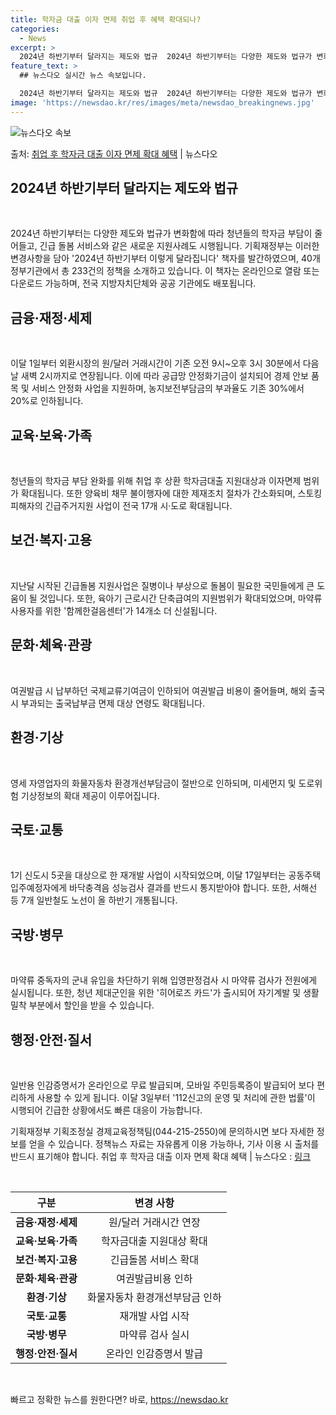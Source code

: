 ```yaml
---
title: 학자금 대출 이자 면제 취업 후 혜택 확대되나?
categories:
  - News
excerpt: >
  2024년 하반기부터 달라지는 제도와 법규  2024년 하반기부터는 다양한 제도와 법규가 변화함에 따라 청년…
feature_text: >
  ## 뉴스다오 실시간 뉴스 속보입니다.

  2024년 하반기부터 달라지는 제도와 법규  2024년 하반기부터는 다양한 제도와 법규가 변화함에 따라 청년…
image: 'https://newsdao.kr/res/images/meta/newsdao_breakingnews.jpg'
---
```


![뉴스다오 속보](https://newsdao.kr/res/images/meta/newsdao_breakingnews.jpg)

<p>출처: <a href="https://newsdao.kr/4526" rel="dofollow">취업 후 학자금 대출 이자 면제 확대 혜택</a> | 뉴스다오</p>

<h2 data-ke-size="size26"><b>2024년 하반기부터 달라지는 제도와 법규</b></h2>
<p data-ke-size="size16">&nbsp;</p>

2024년 하반기부터는 다양한 제도와 법규가 변화함에 따라 청년들의 학자금 부담이 줄어들고, 긴급 돌봄 서비스와 같은 새로운 지원사례도 시행됩니다. 기획재정부는 이러한 변경사항을 담아 '2024년 하반기부터 이렇게 달라집니다' 책자를 발간하였으며, 40개 정부기관에서 총 233건의 정책을 소개하고 있습니다. 이 책자는 온라인으로 열람 또는 다운로드 가능하며, 전국 지방자치단체와 공공 기관에도 배포됩니다.

<h2 data-ke-size="size24"><b>금융·재정·세제</b></h2>
<p data-ke-size="size16">&nbsp;</p>

이달 1일부터 외환시장의 원/달러 거래시간이 기존 오전 9시~오후 3시 30분에서 다음날 새벽 2시까지로 연장됩니다. 이에 따라 공급망 안정화기금이 설치되어 경제 안보 품목 및 서비스 안정화 사업을 지원하며, 농지보전부담금의 부과율도 기존 30%에서 20%로 인하됩니다.

<h2 data-ke-size="size24">교육·보육·가족</h2>
<p data-ke-size="size16">&nbsp;</p>

청년들의 학자금 부담 완화를 위해 취업 후 상환 학자금대출 지원대상과 이자면제 범위가 확대됩니다. 또한 양육비 채무 불이행자에 대한 제재조치 절차가 간소화되며, 스토킹 피해자의 긴급주거지원 사업이 전국 17개 시·도로 확대됩니다.

<h2 data-ke-size="size24">보건·복지·고용</h2>
<p data-ke-size="size16">&nbsp;</p>

지난달 시작된 긴급돌봄 지원사업은 질병이나 부상으로 돌봄이 필요한 국민들에게 큰 도움이 될 것입니다. 또한, 육아기 근로시간 단축급여의 지원범위가 확대되었으며, 마약류 사용자를 위한 '함께한걸음센터'가 14개소 더 신설됩니다.

<h2 data-ke-size="size24">문화·체육·관광</h2>
<p data-ke-size="size16">&nbsp;</p>

여권발급 시 납부하던 국제교류기여금이 인하되어 여권발급 비용이 줄어들며, 해외 출국 시 부과되는 출국납부금 면제 대상 연령도 확대됩니다.

<h2 data-ke-size="size24">환경·기상</h2>
<p data-ke-size="size16">&nbsp;</p>

영세 자영업자의 화물자동차 환경개선부담금이 절반으로 인하되며, 미세먼지 및 도로위험 기상정보의 확대 제공이 이루어집니다.

<h2 data-ke-size="size24">국토·교통</h2>
<p data-ke-size="size16">&nbsp;</p>

1기 신도시 5곳을 대상으로 한 재개발 사업이 시작되었으며, 이달 17일부터는 공동주택 입주예정자에게 바닥충격음 성능검사 결과를 반드시 통지받아야 합니다. 또한, 서해선 등 7개 일반철도 노선이 올 하반기 개통됩니다.

<h2 data-ke-size="size24">국방·병무</h2>
<p data-ke-size="size16">&nbsp;</p>

마약류 중독자의 군내 유입을 차단하기 위해 입영판정검사 시 마약류 검사가 전원에게 실시됩니다. 또한, 청년 제대군인을 위한 '히어로즈 카드'가 출시되어 자기계발 및 생활밀착 부분에서 할인을 받을 수 있습니다.

<h2 data-ke-size="size24">행정·안전·질서</h2>
<p data-ke-size="size16">&nbsp;</p>

일반용 인감증명서가 온라인으로 무료 발급되며, 모바일 주민등록증이 발급되어 보다 편리하게 사용할 수 있게 됩니다. 이달 3일부터 '112신고의 운영 및 처리에 관한 법률'이 시행되어 긴급한 상황에서도 빠른 대응이 가능합니다.

기획재정부 기획조정실 경제교육정책팀(044-215-2550)에 문의하시면 보다 자세한 정보를 얻을 수 있습니다. 정책뉴스 자료는 자유롭게 이용 가능하나, 기사 이용 시 출처를 반드시 표기해야 합니다. 취업 후 학자금 대출 이자 면제 확대 혜택 | 뉴스다오 : [링크](https://newsdao.kr/4526)

<p data-ke-size="size16">&nbsp;</p>

<table>
	<thead>
		<tr>
			<th style="text-align: center;">구분</th>
			<th style="text-align: center;">변경 사항</th>
		</tr>
	</thead>
	<tbody>
		<tr>
			<td style="text-align: center;"><b>금융·재정·세제</b></td>
			<td style="text-align: center;">원/달러 거래시간 연장</td>
		</tr>
		<tr>
			<td style="text-align: center;"><b>교육·보육·가족</b></td>
			<td style="text-align: center;">학자금대출 지원대상 확대</td>
		</tr>
		<tr>
			<td style="text-align: center;"><b>보건·복지·고용</b></td>
			<td style="text-align: center;">긴급돌봄 서비스 확대</td>
		</tr>
		<tr>
			<td style="text-align: center;"><b>문화·체육·관광</b></td>
			<td style="text-align: center;">여권발급비용 인하</td>
		</tr>
		<tr>
			<td style="text-align: center;"><b>환경·기상</b></td>
			<td style="text-align: center;">화물자동차 환경개선부담금 인하</td>
		</tr>
		<tr>
			<td style="text-align: center;"><b>국토·교통</b></td>
			<td style="text-align: center;">재개발 사업 시작</td>
		</tr>
		<tr>
			<td style="text-align: center;"><b>국방·병무</b></td>
			<td style="text-align: center;">마약류 검사 실시</td>
		</tr>
		<tr>
			<td style="text-align: center;"><b>행정·안전·질서</b></td>
			<td style="text-align: center;">온라인 인감증명서 발급</td>
		</tr>
	</tbody>
</table>
<p data-ke-size="size16">&nbsp;</p> 

빠르고 정확한 뉴스를 원한다면? 바로, <a href="https://newsdao.kr" rel="dofollow">https://newsdao.kr</a>


    
